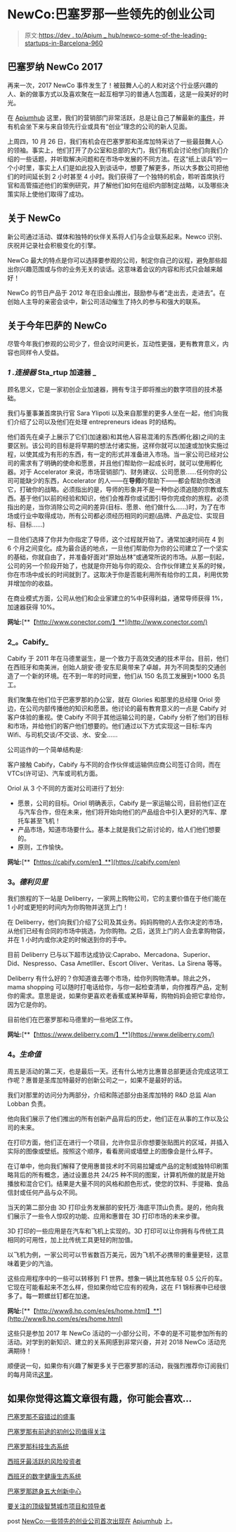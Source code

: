 # NewCo:巴塞罗那一些领先的创业公司

> 原文:[https://dev . to/Apium _ hub/newco-some-of-the-leading-startups-in-Barcelona-960](https://dev.to/apium_hub/newco-some-of-the-leading-startups-in-barcelona-960)

## **巴塞罗纳 NewCo 2017**

再来一次，2017 NewCo 事件发生了！被鼓舞人心的人和对这个行业感兴趣的人、新的做事方式以及喜欢聚在一起互相学习的普通人包围着，这是一段美好的时光。

在 [Apiumhub](https://dev.to/) 这里，我们的营销部门非常活跃，总是让自己了解最新的[事件](https://dev.to/apium_hub/great-tech-events-you-shouldnt-miss-in-barcelona)，并有机会坐下来与来自领先行业或具有“创业”理念的公司的新人见面。

上周四，10 月 26 日，我们有机会在巴塞罗那和圣库加特采访了一些最鼓舞人心的领袖。事实上，他们打开了办公室和总部的大门，我们有机会讨论他们向我们介绍的一些话题，并听取解决问题和在市场中发展的不同方法。在这“纸上谈兵”的一个小时里，事实上人们是如此投入到谈话中，想要了解更多，所以大多数公司把他们的时间延长到 2 小时甚至 4 小时。我们获得了一个独特的机会，聆听首席执行官和高管描述他们的案例研究，并了解他们如何在组织内部制定战略，以及哪些决策实际上使他们取得了成功。

## 

## **关于 NewCo**

新公司通过活动、媒体和独特的伙伴关系将人们与企业联系起来。Newco 识别、庆祝并记录社会积极变化的引擎。

NewCo 最大的特点是你可以选择要参观的公司，制定你自己的议程，避免那些超出你兴趣范围或与你的业务无关的谈话。这意味着会议的内容和形式只会越来越好！

NewCo 的节日产品于 2012 年在旧金山推出，鼓励参与者“走出去，走进去”。在创始人主导的亲密会谈中，新公司活动催生了持久的参与和强大的联系。

## **关于今年巴萨的 NewCo**

尽管今年我们参观的公司少了，但会议时间更长，互动性更强，更有教育意义，内容也同样令人受益。

### *1 .连接器* Sta_rtup 加速器 _

顾名思义，它是一家初创企业加速器，拥有专注于即将推出的数字项目的技术基础。

我们与董事兼首席执行官 Sara Ylipoti 以及来自那里的更多人坐在一起，他们向我们介绍了公司以及他们在处理 entrepreneurs ideas 时的结构。

他们首先在桌子上展示了它们(加速器)和其他人容易混淆的东西(孵化器)之间的主要区别。该公司的目标是将早期的想法付诸实施，这样你就可以加速或加快实施过程，以使其成为有形的东西，有一定的形式并准备进入市场。当一家公司已经对公司的需求有了明确的使命和愿景，并且他们帮助你一起成长时，就可以使用孵化器。对于 Accelerator 来说，市场营销部门、财务建议、公司愿景……任何你的公司可能缺少的东西，Accelerator 的人——在**导师**的帮助下——都会帮助你改进它，打破你的战略。必须指出的是，导师的形象并不是一种你必须追随的宗教或东西。基于他们以前的经验和知识，他们会推荐你或试图引导你完成你的旅程。必须指出的是，当你消除公司之间的差异(目标、愿景、他们做什么……)时，为了在市场或行业中取得成功，所有公司都必须经历相同的问题(品牌、产品定位、实现目标、目标……)

一旦他们选择了你并为你指定了导师，这个过程就开始了。通常加速时间在 4 到 6 个月之间变化。成为最合适的地点，一旦他们帮助你为你的公司建立了一个坚实的基础，你就自由了，并准备好面对“原始丛林”或通常所说的市场。从那一刻起，公司的另一个阶段开始了，也就是你开始与你的观众、合作伙伴建立关系的时候，你在市场中成长的时间就到了。这取决于你是否能利用所有给你的工具，利用优势并增加你的收益。

在商业模式方面，公司从他们和企业家建立的%中获得利益，通常导师获得 1%，加速器获得 10%。

**网址:**[**【http://www.conector.com/】**](http://www.conector.com/)

### 2_。Cabify_

Cabify 于 2011 年在马德里诞生，是一个致力于高效交通的技术平台。目前，他们在西班牙和南美洲，创始人胡安·德·安东尼奥带来了卓越，并为不同类型的交通创造了一个新的环境。在不到一年的时间里，他们从 150 名员工发展到+1000 名员工。

我们聚集在他们位于巴塞罗那的办公室，就在 Glories 和那里的总经理 Oriol 旁边，在公司内部传播他的知识和愿景。他讨论的最有教育意义的一点是 Cabify 对客户体验的重视。使 Cabify 不同于其他运输公司的是，Cabify 分析了他们的目标和市场，并给他们的客户他们想要的。他们通过以下方式实现这一目标:车内 Wifi、与司机交谈/不交谈、水、安全……

公司运作的一个简单结构是:

客户接触 Cabify，Cabify 与不同的合作伙伴或运输供应商公司签订合同，而在 VTCs(许可证)、汽车或司机方面。

Oriol 从 3 个不同的方面对公司进行了划分:

*   愿景，公司的目标。Oriol 明确表示，Cabify 是一家运输公司，目前他们正在与汽车合作，但在未来，他们将开始向他们的产品组合中引入更好的汽车、摩托车甚至飞机！
*   产品市场，知道市场要什么。基本上就是我们之前讨论的，给人们他们想要的。
*   原则，工作愉快。

**网址:**[**【https://cabify.com/en】**](https://cabify.com/en)

### 3。*德利贝里*

我们旅程的下一站是 Deliberry，一家网上购物公司，它的主要价值在于他们能在 1 小时或更短的时间内为你购物并送货上门！

在 Deliberry，他们向我们介绍了公司及其业务。妈妈购物的人去你决定的市场，从他们已经有合同的市场中挑选，为你购物。之后，送货上门的人会去拿购物袋，并在 1 小时内或你决定的时候送到你的手中。

目前 Deliberry 已与以下超市达成协议:Caprabo、Mercadona、Superior、Did、Nespresso、Casa Ametlller、Escort Oliver、Veritas、La Sirena 等等。

Deliberry 有什么好的？你知道谁去哪个市场，给你列购物清单。除此之外，mama shopping 可以随时打电话给你，与你一起检查清单，向你推荐产品，定制你的需求。意思是说，如果你更喜欢老香蕉或某种草莓，购物妈妈会把它拿给你，因为它是你的。

目前他们在巴塞罗那和马德里的一些地区工作。

**网址:**[**【https://www.deliberry.com/】**](https://www.deliberry.com/)

### 4。*生命值*

周五是活动的第二天，也是最后一天。还有什么地方比惠普总部更适合完成这项工作呢？惠普是圣库加特最好的创新公司之一，如果不是最好的话。

我们对那里的访问分为两部分，介绍和陈述部分由圣库加特的 R&D 总监 Alan Lobban 负责。

他向我们展示了他们推出的所有创新产品背后的历史，他们正在从事的工作以及公司的未来。

在打印方面，他们正在进行一个项目，允许你显示你想要张贴图片的区域，并插入实际的图像或壁纸。按照这个顺序，看看房间或墙壁上的图像会是什么样子。

在订单中，他向我们解释了使用惠普技术时不同易拉罐或产品的定制或独特印刷策略背后的所有概念，通过设置总共 24/25 种不同的图案，计算机所做的就是开始播放和混合它们。结果是大量不同的风格和颜色形式，使您的饮料、手提箱、食品信封或任何产品与众不同。

当天的第二部分由 3D 打印业务发展部的安托万·海底平顶山负责。是的，他向我们展示了一些令人惊叹的功能、应用和惠普在 3D 打印市场的未来步骤。

3D 打印的一些应用是在汽车和飞机上实现的。3D 打印可以让你拥有与传统工具相同的可用性，加上比传统工具更轻的附加值。

以飞机为例，一家公司可以节省数百万美元，因为飞机不必携带的重量更轻，这意味着更少的汽油。

这些应用程序中的一些可以转移到 F1 世界。想象一辆比其他车轻 0.5 公斤的车。它现在可能看起来不怎么样，但如果你给它应有的视角，这在 F1 锦标赛中已经很多了。每一颗螺丝钉都在加速。

**网址:**[**【http://www8.hp.com/es/es/home.html】**](http://www8.hp.com/es/es/home.html)

这些只是参加 2017 年 NewCo 活动的一小部分公司，不幸的是不可能参加所有的活动。对学到的新知识、建立的关系网感到非常兴奋，并对 2018 NewCo 活动充满期待！

顺便说一句，如果你有兴趣了解更多关于巴塞罗那的活动，我强烈推荐你订阅我们的每月简讯[这里](http://eepurl.com/cC96MY)。

## 如果你觉得这篇文章很有趣，你可能会喜欢…

[巴塞罗那不容错过的盛事](https://dev.to/apium_hub/great-tech-events-you-shouldnt-miss-in-barcelona)

[巴塞罗那有前途的初创公司值得关注](https://dev.to/apium_hub/top-20-promising-startups-in-barcelona-to-watch-in-2017-a0e-temp-slug-1222096)

[巴塞罗那科技生态系统](https://dev.to/apium_hub/barcelona-tech-ecosystem-map-of-the-main-players-4a8)

[西班牙最活跃的风险投资者](https://apiumhub.com/tech-blog-barcelona/venture-capital-investors-spain/)

[西班牙的数字健康生态系统](https://dev.to/apium_hub/digital-health-ecosystem-in-barcelona)

[巴塞罗那跻身五大创新中心](https://dev.to/apium_hub/barcelona-makes-it-to-the-top-5-of-innovation-hubs)

[要关注的顶级智慧城市项目和领导者](https://apiumhub.com/tech-blog-barcelona/smart-city-projects-leaders-barcelona/)

post [NewCo:一些领先的创业公司首次出现在](https://apiumhub.com/tech-blog-barcelona/newco-best-startups-barcelona/) [Apiumhub](https://apiumhub.com) 上。